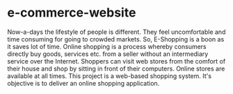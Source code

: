 # e-commerce-website
Now-a-days the lifestyle of people is different. They feel uncomfortable and time consuming for going to crowded markets. 
So, E-Shopping is a boon as it saves lot of time. Online shopping is a process whereby consumers directly buy goods, services etc. from a seller without an intermediary service over the Internet. Shoppers can visit web stores from the comfort of their house and shop by sitting in front of their computers. Online stores are available at all times.
This project is a web-based shopping system. It's objective is to deliver an online shopping application. 
